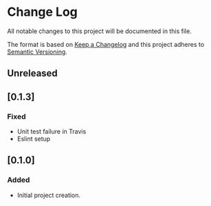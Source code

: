 # Change Log

All notable changes to this project will be documented in this file.

The format is based on [Keep a Changelog](http://keepachangelog.com/)
and this project adheres to [Semantic Versioning](http://semver.org/).

## Unreleased

## [0.1.3]

### Fixed

- Unit test failure in Travis
- Eslint setup

## [0.1.0]

### Added

- Initial project creation.



